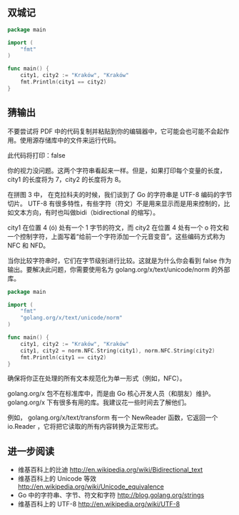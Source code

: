 ## 双城记

```go
package main

import (
    "fmt"
)

func main() {
    city1, city2 := "Kraków", "Kraków"
    fmt.Println(city1 == city2)
}
```

## 猜输出

不要尝试将 PDF 中的代码复制并粘贴到你的编辑器中，它可能会也可能不会起作用。使用源存储库中的文件来运行代码。

此代码将打印：false


你的视力没问题。这两个字符串看起来一样。但是，如果打印每个变量的长度，city1 的长度将为 7，city2 的长度将为 8。

在拼图 3 中， 在克拉科夫的时候，我们谈到了 Go 的字符串是 UTF-8 编码的字节切片。 UTF-8 有很多特性，有些字符（符文）不是用来显示而是用来控制的，比如文本方向，有时也叫做bidi（bidirectional 的缩写）。

city1 在位置 4 (ó) 处有一个 1 字节的符文，而 city2 在位置 4 处有一个 o 符文和一个控制字符，上面写着“给前一个字符添加一个元音变音”。这些编码方式称为 NFC 和 NFD。

当你比较字符串时，它们在字节级别进行比较。这就是为什么你会看到 false 作为输出。要解决此问题，你需要使用名为 golang.org/x/text/unicode/norm 的外部库。

```go
package main

import (
    "fmt"
    "golang.org/x/text/unicode/norm"
)

func main() {
    city1, city2 := "Kraków", "Kraków"
    city1, city2 = norm.NFC.String(city1), norm.NFC.String(city2)
    fmt.Println(city1 == city2)
}
```

确保将你正在处理的所有文本规范化为单一形式（例如，NFC）。

golang.org/x 包不在标准库中，而是由 Go 核心开发人员（和朋友）维护。 golang.org/x 下有很多有用的库。我建议花一些时间去了解他们。

例如， golang.org/x/text/transform 有一个 NewReader 函数，它返回一个 io.Reader ，它将把它读取的所有内容转换为正常形式。

## 进一步阅读

- 维基百科上的比迪
    http://en.wikipedia.org/wiki/Bidirectional_text
- 维基百科上的 Unicode 等效
    http://en.wikipedia.org/wiki/Unicode_equivalence
- Go 中的字符串、字节、符文和字符
    http://blog.golang.org/strings
- 维基百科上的 UTF-8
    http://en.wikipedia.org/wiki/UTF-8